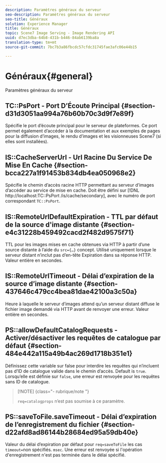 ```yaml
---
description: Paramètres généraux du serveur
seo-description: Paramètres généraux du serveur
seo-title: Généraux
solution: Experience Manager
title: Généraux
topic: Scene7 Image Serving - Image Rendering API
uuid: d7ec3dba-64b8-431b-b446-84ab6139ba8a
translation-type: tm+mt
source-git-commit: 7bc7b3a86fbcdc57cfdc31745fae3afc06e44b15

---
```



# Généraux{#general}

Paramètres généraux du serveur

## TC::PsPort - Port D’Écoute Principal {#section-d31d3051aa994a76b60b70c3d9f7e89f}

Spécifie le port d’écoute principal pour le serveur de plateformes. Ce port permet également d’accéder à la documentation et aux exemples de pages pour la diffusion d’images, le rendu d’images et les visionneuses Scene7 (si elles sont installées).

## IS::CacheServerUrl - Url Racine Du Service De Mise En Cache {#section-bcca227a1f91453b834db4ea050968e2}

Spécifie le chemin d’accès racine HTTP permettant au serveur d’images d’accéder au service de mise en cache. Doit être défini sur [!DNL http://localhost:TC::PsPort /is/cache/secondary], avec le numéro de port correspondant `TC::PsPort`.

## IS::RemoteUrlDefaultExpiration - TTL par défaut de la source d&#39;image distante {#section-e4c31228b459492cacd2f482d9575f71}

TTL pour les images mises en cache obtenues via HTTP à partir d’une source distante à l’aide du `src={…}` concept. Utilisé uniquement lorsque le serveur distant n’inclut pas d’en-tête Expiration dans sa réponse HTTP. Valeur entière en secondes.

## IS::RemoteUrlTimeout - Délai d’expiration de la source d’image distante {#section-437646c479cc4bea81dae42100a3c50a}

Heure à laquelle le serveur d’images attend qu’un serveur distant diffuse le fichier image demandé via HTTP avant de renvoyer une erreur. Valeur entière en secondes.

## PS::allowDefaultCatalogRequests - Activer/désactiver les requêtes de catalogue par défaut {#section-484e442a115a49b4ac269d1718b351e1}

Définissez cette variable sur false pour interdire les requêtes qui n’incluent pas d’ID de catalogue valide dans le chemin d’accès. Default is `true`. Lorsqu’elle est définie sur `false`, une erreur est renvoyée pour les requêtes sans ID de catalogue.

>[!NOTE] {class=&quot;- rubrique/note &quot;}
>
>`req=catalogprops` n’est pas soumise à ce paramètre.

## PS::saveToFile.saveTimeout - Délai d’expiration de l’enregistrement du fichier {#section-d22afd8ad86144b28684ed95a59db40e}

Valeur du délai d’expiration par défaut pour `req=saveToFile` les cas `timeout=`non spécifiés. `msec`. Une erreur est renvoyée si l&#39;opération d&#39;enregistrement n&#39;est pas terminée dans le délai spécifié.
